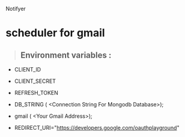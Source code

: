 Notifyer
# scheduler for gmail

>## Environment variables :
* CLIENT_ID

* CLIENT_SECRET

* REFRESH_TOKEN

* DB_STRING ( \<Connection String For Mongodb Database>);

* gmail ( \<Your Gmail Address>);

* REDIRECT_URI="https://developers.google.com/oauthplayground"
